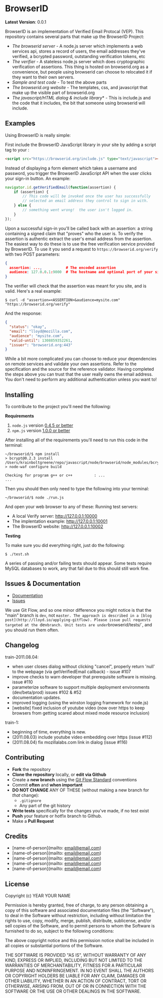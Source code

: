 BrowserID
============

**Latest Version**: 0.0.1

BrowserID is an implementation of Verified Email Protocal (VEP).
This repository contains several parts that make up the BrowserID Project:

* *The browserid server* - A node.js server which implements a web services api, stores a record of users, the email addresses they've verified, a bcrypted password, outstanding verification tokens, etc
* *The verifier* - A stateless node.js server which does cryptographic verification of assertions. This thing is hosted on browserid.org as a convenience, but people using browserid can choose to relocated it if they want to their own servers.
* *Sample and test code* - To test the above parts
* *The browserid.org website* - The templates, css, and javascript that make up the visible part of browserid.org
* *The javascript/HTML dialog & include library** - This is include.js and the code that it includes, the bit that someone using browserid will include.


Examples
--------

Using BrowserID is really simple:

First include the BrowserID JavaScript library in your site by adding a script tag to your <head>:

``` html
<script src="https://browserid.org/include.js" type="text/javascript"></script>
```

Instead of displaying a form element which takes a username and password, you trigger the BrowserID JavaScript API when the user clicks your sign-in button.
An example:

``` javascript
navigator.id.getVerifiedEmail(function(assertion) {
    if (assertion) {
        // This code will be invoked once the user has successfully
        // selected an email address they control to sign in with.
    } else {
        // something went wrong!  the user isn't logged in.
    }
});
```

Upon a successful sign-in you'll be called back with an assertion:
a string containing a signed claim that "proves" who the user is.
To verify the assertion is authentic extract the user's email address from the assertion.
The easiest way to do these is to use the free verification service provided by BrowserID.
To use it you send a request to `https://browserid.org/verify` with two POST parameters:

``` json
{
  assertion: ...,           # The encoded assertion
  audience: 127.0.0.1:9000  # The hostname and optional port of your site
}
```

The verifier will check that the assertion was meant for you site, and is valid.
Here's a real example:

``` terminal
$ curl -d "assertion=<ASSERTION>&audience=mysite.com" "https://browserid.org/verify"
```

And the response:

``` json
{
  "status": "okay",
  "email": "lloyd@mozilla.com",
  "audience": "mysite.com",
  "valid-until": 1308859352261,
  "issuer": "browserid.org:443"
}
```

While a bit more complicated you can choose to reduce your dependencies on remote services and validate your own assertions.
Refer to the specification and the source for the reference validator.
Having completed the steps above you can trust that the user really owns the email address.
You don't need to perform any additional authentication unless you want to!


Installing
----------

To contribute to the project you'll need the following:

**Requirements**

1. `node.js` version [0.4.5 or better](http://nodejs.org/)
2. `npm.js` version [1.0.0 or better](http://npmjs.org/)

After installing all of the requirements you'll need to run this code in the terminal:

``` terminal
~/browserid/$ npm install
> bcrypt@0.2.3 install /Users/krainboltgreene/repo/javascript/node/browserid/node_modules/bcrypt
> node-waf configure build

Checking for program g++ or c++          : ...
...
```
Then you should then only need to type the following into your terminal:

``` terminal
~/browserid/$ node ./run.js
```

And open your web browser to any of these:
Running test servers:

* A local Verify server: http://127.0.0.1:10000
* The implentation example: http://127.0.0.1:10001
* The BrowserID website: http://127.0.0.1:10002


**Testing**

To make sure you did everything right, just do the following:

```
$ ./test.sh
```

A series of passing and/or failing tests should appear.
Some tests require MySQL databases to work, any that fail due to this should still work fine.


Issues & Documentation
----------------------

* [Documentation]()
* [Issues](https://github.com/mozilla/browserid/issues)

We use Git Flow, and so one minor difference you might notice is that the "main" branch is `dev`, not `master.
The approach is described in a [blog post](http://lloyd.io/applying-gitflow).
Please issue pull requests targeted at the `dev` branch.
Unit tests are under `browserid/tests/`, and you should run them often.


Changelog
---------

train-2011.08.04:
  * when user closes dialog without clicking "cancel", properly return 'null' to the webpage (via getVerifiedEmail callback) - issue #107
  * improve checks to warn developer that prerequisite software is missing. issue #110
  * parameterize software to support multiple deployment environments (dev/beta/prod) issues #102 & #52
  * documentation updates.
  * improved logging (using the winston logging framework for node.js)
  * [website] fixed inclusion of youtube video (now over https to keep browsers from getting scared about mixed mode resource inclusion)

train-1:
  * beginning of time, everything is new.
  * (2011.08.03) include youtube video embedding over https (issue #112)
  * (2011.08.04) fix mozillalabs.com link in dialog (issue #116)


Contributing
------------

* **Fork** the repository
* **Clone the repository** locally, or **edit via Github**
* Create a **new branch** using the [Git Flow Standard](http://yakiloo.com/getting-started-git-flow/) conventions
* Commit **often** and **when important**
* **DO NOT CHANGE** ANY OF THESE (without making a new branch for *that* change):
  * `.gitignore`
  * Any part of the git history
* **Write tests** specifically for the changes you've made, if no test exist
* **Push** your feature or hotfix branch to Github.
* Make a **Pull Request**


Credits
-------

* [name-of-person](mailto: email@email.com)
* [name-of-person](mailto: email@email.com)
* [name-of-person](mailto: email@email.com)
* [name-of-person](mailto: email@email.com)
* [name-of-person](mailto: email@email.com)


License
-------

Copyright (c) YEAR YOUR NAME

Permission is hereby granted, free of charge, to any person obtaining
a copy of this software and associated documentation files (the
"Software"), to deal in the Software without restriction, including
without limitation the rights to use, copy, modify, merge, publish,
distribute, sublicense, and/or sell copies of the Software, and to
permit persons to whom the Software is furnished to do so, subject to
the following conditions:

The above copyright notice and this permission notice shall be
included in all copies or substantial portions of the Software.

THE SOFTWARE IS PROVIDED "AS IS", WITHOUT WARRANTY OF ANY KIND,
EXPRESS OR IMPLIED, INCLUDING BUT NOT LIMITED TO THE WARRANTIES OF
MERCHANTABILITY, FITNESS FOR A PARTICULAR PURPOSE AND
NONINFRINGEMENT. IN NO EVENT SHALL THE AUTHORS OR COPYRIGHT HOLDERS BE
LIABLE FOR ANY CLAIM, DAMAGES OR OTHER LIABILITY, WHETHER IN AN ACTION
OF CONTRACT, TORT OR OTHERWISE, ARISING FROM, OUT OF OR IN CONNECTION
WITH THE SOFTWARE OR THE USE OR OTHER DEALINGS IN THE SOFTWARE.

